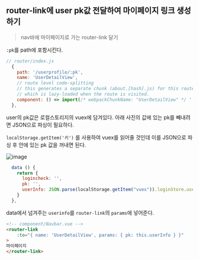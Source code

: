 ## router-link에 user pk값 전달하여 마이페이지 링크 생성하기

> nav바에 마이페이지로 가는 router-link 달기



`:pk`를 path에 포함시킨다.

```javascript
// router/index.js
  {
    path: '/userprofile/:pk',
    name: 'UserDetailView',
    // route level code-splitting
    // this generates a separate chunk (about.[hash].js) for this route
    // which is lazy-loaded when the route is visited.
    component: () => import(/* webpackChunkName: "UserDetailView" */ '../views/UserDetailView.vue')
  },
```



user의 pk값은 로컬스토리지의 vuex에 담겨있다. 아래 사진의 값에 있는 pk를 빼내려면 JSON으로 파싱이 필요하다.

`localStorage.getItem('키')` 를 사용하여 vuex를 읽어줄 것인데 이를 JSON으로 파싱 후 안에 있는 pk 값을 꺼내면 된다.

![image](https://user-images.githubusercontent.com/97274144/206118598-991d9ae3-e987-4204-bf52-a4beaae74a8b.png)

```javascript
  data () {
    return {
      logincheck: '',
      pk: '',
      userInfo: JSON.parse(localStorage.getItem("vuex")).loginStore.userInfo.pk,
    }
  },
```



data에서 넘겨주는 `userinfo`를 `router-link`의 `params`에 넣어준다.

```html
<!-- component/Navbar.vue -->
<router-link
    :to="{ name: 'UserDetailView', params: { pk: this.userInfo } }"
>
마이페이지
</router-link>
```

